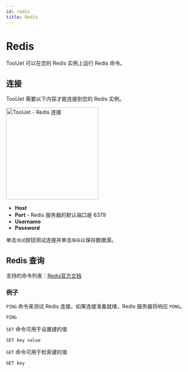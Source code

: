 ```yaml
---
id: redis
title: Redis
---
```


# Redis
ToolJet 可以在您的 Redis 实例上运行 Redis 命令。

## 连接

ToolJet 需要以下内容才能连接到您的 Redis 实例。

<img class="screenshot-full" src="/img/redis/connect.png" alt="ToolJet - Redis 连接" height="250"/>

- **Host**
- **Port** - Redis 服务器的默认端口是 6379
- **Username**
- **Password**

单击`测试`按钮测试连接并单击`保存`以保存数据源。

## Redis 查询

支持的命令列表：[Redis官方文档](https://redis.io/commands)

### 例子

`PING` 命令来测试 Redis 连接。如果连接准备就绪，Redis 服务器将响应 `PONG`。

```shell
PING
```

`SET` 命令可用于设置键的值

```shell
SET key value
```

`GET` 命令可用于检索键的值

```shell
GET key
```
